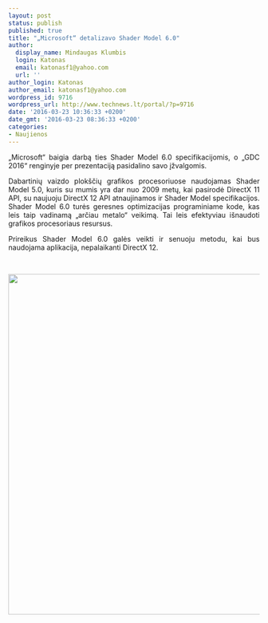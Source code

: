 ```yaml
---
layout: post
status: publish
published: true
title: "„Microsoft“ detalizavo Shader Model 6.0"
author:
  display_name: Mindaugas Klumbis
  login: Katonas
  email: katonasf1@yahoo.com
  url: ''
author_login: Katonas
author_email: katonasf1@yahoo.com
wordpress_id: 9716
wordpress_url: http://www.technews.lt/portal/?p=9716
date: '2016-03-23 10:36:33 +0200'
date_gmt: '2016-03-23 08:36:33 +0200'
categories:
- Naujienos
---
```

<p style="text-align: justify;">„Microsoft“ baigia darbą ties Shader Model 6.0 specifikacijomis, o „GDC 2016“ renginyje per prezentaciją pasidalino savo įžvalgomis.</p>
<p style="text-align: justify;">Dabartinių vaizdo plokščių grafikos procesoriuose naudojamas Shader Model 5.0, kuris su mumis yra dar nuo 2009 metų, kai pasirodė DirectX 11 API, su naujuoju DirectX 12 API atnaujinamos ir Shader Model specifikacijos. Shader Model 6.0 turės geresnes optimizacijas programiniame kode, kas leis taip vadinamą „arčiau metalo“ veikimą. Tai leis efektyviau išnaudoti grafikos procesoriaus resursus.</p>
<p style="text-align: justify;">Prireikus Shader Model 6.0 galės veikti ir senuoju metodu, kai bus naudojama aplikacija, nepalaikanti DirectX 12.</p>
<p>&nbsp;</p>
<p style="text-align: center;"><a href="http://www.technews.lt/portal/wp-content/uploads/2016/03/79a.jpg"><img class="aligncenter wp-image-9718 size-full" src="http://www.technews.lt/portal/wp-content/uploads/2016/03/79a.jpg" alt="79a" width="1024" height="683" /></a></p>
